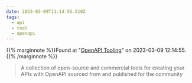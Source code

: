```yaml
---
date: 2023-03-09T11:14:55.510Z
tags:
  - api
  - tool
  - openapi
---
```

{{% marginnote %}}Found at "[OpenAPI Tooling](https://tools.openapis.org/)" on 2023-03-09 12:14:55.{{% /marginnote %}}

> A collection of open-source and commercial tools for creating your APIs with OpenAPI sourced from and published for the community

